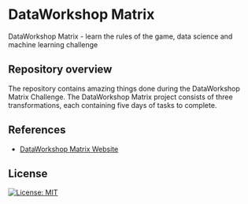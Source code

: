 # DataWorkshop Matrix
DataWorkshop Matrix - learn the rules of the game, data science and machine learning challenge

## Repository overview
The repository contains amazing things done during the DataWorkshop Matrix Challenge. The DataWorkshop Matrix project consists of three transformations, each containing five days of tasks to complete.

## References
* [DataWorkshop Matrix Website](https://dataworkshop.eu/matrix)

## License
[![License: MIT](https://img.shields.io/badge/License-MIT-yellow.svg)](https://opensource.org/licenses/MIT)
